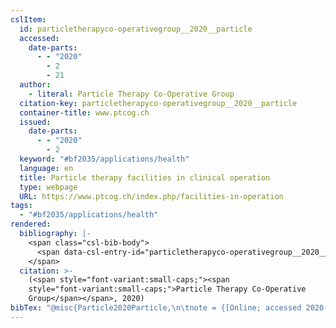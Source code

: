 ```yaml
---
cslItem:
  id: particletherapyco-operativegroup__2020__particle
  accessed:
    date-parts:
      - - "2020"
        - 2
        - 21
  author:
    - literal: Particle Therapy Co-Operative Group
  citation-key: particletherapyco-operativegroup__2020__particle
  container-title: www.ptcog.ch
  issued:
    date-parts:
      - - "2020"
        - 2
  keyword: "#bf2035/applications/health"
  language: en
  title: Particle therapy facilities in clinical operation
  type: webpage
  URL: https://www.ptcog.ch/index.php/facilities-in-operation
tags:
  - "#bf2035/applications/health"
rendered:
  bibliography: |-
    <span class="csl-bib-body">
      <span data-csl-entry-id="particletherapyco-operativegroup__2020__particle" class="csl-entry"><span class='author-bib'>Particle Therapy Co-Operative Group</span>. <span class='date-bib'>(2020, Februar)</span>. <span class='title'><b><i>Particle therapy facilities in clinical operation</i></b></span>. Www.Ptcog.Ch. <span class='URL'><a href='https://www.ptcog.ch/index.php/facilities-in-operation'>LINK</a></span></span>
    </span>
  citation: >-
    (<span style="font-variant:small-caps;"><span
    style="font-variant:small-caps;">Particle Therapy Co-Operative
    Group</span></span>, 2020)
bibTex: "@misc{Particle2020Particle,\n\tnote = {[Online; accessed 2020-02-21]},\n\tauthor = {{Particle Therapy Co-Operative Group}},\n\tyear = {2020},\n\tmonth = {2},\n\ttitle = {Particle therapy facilities in clinical operation},\n\turl = {https://www.ptcog.ch/index.php/facilities-in-operation},\n\thowpublished = {https://www.ptcog.ch/index.php/facilities-in-operation},\n}\n\n"
---
```

